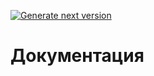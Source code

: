 [![Generate next version](https://github.com/loppys/core/actions/workflows/version.yml/badge.svg)](https://github.com/loppys/core/actions/workflows/version.yml)

# Документация

